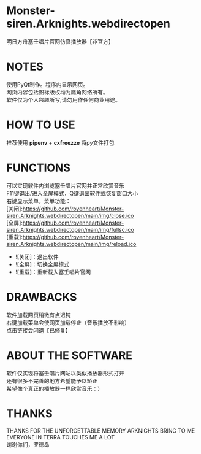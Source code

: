# Monster-siren.Arknights.webdirectopen
明日方舟塞壬唱片官网仿真播放器【非官方】

# NOTES
使用PyQt制作。程序内显示网页。  
网页内容包括图标版权均为鹰角网络所有。  
软件仅为个人兴趣所写,请勿用作任何商业用途。  

# HOW TO USE
推荐使用 __pipenv__ + __cxfreezze__ 将py文件打包  

# FUNCTIONS
可以实现软件内浏览塞壬唱片官网并正常欣赏音乐  
F11键退出/进入全屏模式，Q键退出软件或恢复窗口大小  
右键显示菜单，菜单功能：  
[关闭]:https://github.com/royenheart/Monster-siren.Arknights.webdirectopen/main/img/close.ico  
[全屏]:https://github.com/royenheart/Monster-siren.Arknights.webdirectopen/main/img/fullsc.ico  
[重载]:https://github.com/royenheart/Monster-siren.Arknights.webdirectopen/main/img/reload.ico  
* ![关闭]：退出软件
* ![全屏]：切换全屏模式
* ![重载]：重新载入塞壬唱片官网

# DRAWBACKS
软件加载网页稍微有点迟钝  
右键加载菜单会使网页加载停止（音乐播放不影响）  
点击链接会闪退【已修复】  

# ABOUT THE SOFTWARE
软件仅实现将塞壬唱片网站以类似播放器形式打开  
还有很多不完善的地方希望能予以矫正  
希望像个真正的播放器一样欣赏音乐：）  

# THANKS
THANKS FOR THE UNFORGETTABLE MEMORY ARKNIGHTS BRING TO ME  
EVERYONE IN TERRA TOUCHES ME A LOT  
谢谢你们，罗德岛  
